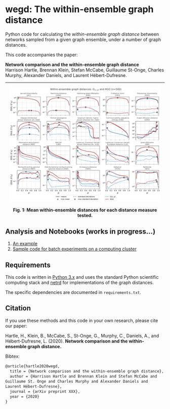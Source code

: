 # wegd: The within-ensemble graph distance
Python code for calculating the *within-ensemble graph distance* between networks
sampled from a given graph ensemble, under a number of graph distances.

This code accompanies the paper: 

**Network comparison and the within-ensemble graph distance**\
Harrison Hartle, Brennan Klein, Stefan McCabe, Guillaume St-Onge,
Charles Murphy, Alexander Daniels, and Laurent Hébert-Dufresne.

- - - -

<p align="center">
<img src="figs/pngs/gnp_rgg_wegd_p_n500.png" alt="example RGG ER" width="95%"/>
</p>

**<p align="center">Fig. 1: Mean within-ensemble distances for each distance measure tested.**

## Analysis and Notebooks (works in progress...)

1. [An example](https://github.com/jkbren/wegd/blob/master/code/wegd-example.ipynb)
2. [Sample code for batch experiments on a computing cluster](https://github.com/jkbren/wegd/blob/master/cluster/wegd-scm-gamma.py)


## Requirements  <a name="requirements"/>

This code is written in [Python 3.x](https://www.python.org) and uses 
the standard Python scientific computing stack and [netrd](https://github.com/netsiphd/netrd/)
for implementations of the graph distances.

The specific dependencies are documented in `requirements.txt`.

## Citation   <a name="citation"/>

If you use these methods and this code in your own research, please cite our paper:

Hartle, H., Klein, B., McCabe, S., St-Onge, G., Murphy, C., Daniels, A.,
and Hébert-Dufresne, L. (2020).
**Network comparison and the within-ensemble graph distance.**

Bibtex: 
```text
@article{hartle2020wegd,
  title = {Network comparison and the within-ensemble graph distance},
  author = {Harrison Hartle and Brennan Klein and Stefan McCabe and Guillaume St. Onge and Charles Murphy and Alexander Daniels and Laurent Hébert-Dufresne},
  journal = {arXiv preprint XXX},
  year = {2020}
}
```
